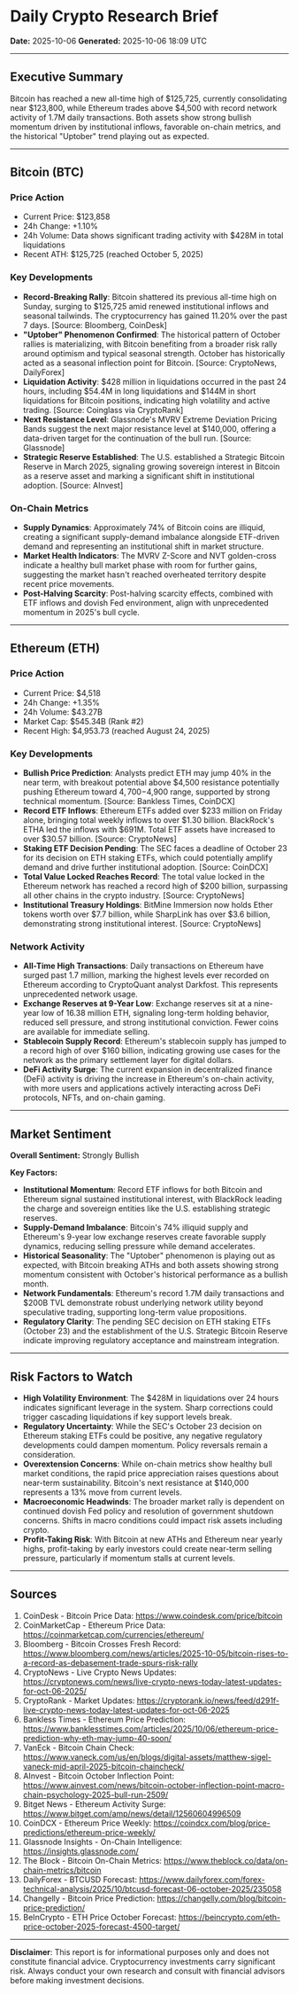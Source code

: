 # Daily Crypto Research Brief
**Date:** 2025-10-06
**Generated:** 2025-10-06 18:09 UTC

---

## Executive Summary
Bitcoin has reached a new all-time high of $125,725, currently consolidating near $123,800, while Ethereum trades above $4,500 with record network activity of 1.7M daily transactions. Both assets show strong bullish momentum driven by institutional inflows, favorable on-chain metrics, and the historical "Uptober" trend playing out as expected.

---

## Bitcoin (BTC)

### Price Action
- Current Price: $123,858
- 24h Change: +1.10%
- 24h Volume: Data shows significant trading activity with $428M in total liquidations
- Recent ATH: $125,725 (reached October 5, 2025)

### Key Developments
- **Record-Breaking Rally**: Bitcoin shattered its previous all-time high on Sunday, surging to $125,725 amid renewed institutional inflows and seasonal tailwinds. The cryptocurrency has gained 11.20% over the past 7 days. [Source: Bloomberg, CoinDesk]
- **"Uptober" Phenomenon Confirmed**: The historical pattern of October rallies is materializing, with Bitcoin benefiting from a broader risk rally around optimism and typical seasonal strength. October has historically acted as a seasonal inflection point for Bitcoin. [Source: CryptoNews, DailyForex]
- **Liquidation Activity**: $428 million in liquidations occurred in the past 24 hours, including $54.4M in long liquidations and $144M in short liquidations for Bitcoin positions, indicating high volatility and active trading. [Source: Coinglass via CryptoRank]
- **Next Resistance Level**: Glassnode's MVRV Extreme Deviation Pricing Bands suggest the next major resistance level at $140,000, offering a data-driven target for the continuation of the bull run. [Source: Glassnode]
- **Strategic Reserve Established**: The U.S. established a Strategic Bitcoin Reserve in March 2025, signaling growing sovereign interest in Bitcoin as a reserve asset and marking a significant shift in institutional adoption. [Source: AInvest]

### On-Chain Metrics
- **Supply Dynamics**: Approximately 74% of Bitcoin coins are illiquid, creating a significant supply-demand imbalance alongside ETF-driven demand and representing an institutional shift in market structure.
- **Market Health Indicators**: The MVRV Z-Score and NVT golden-cross indicate a healthy bull market phase with room for further gains, suggesting the market hasn't reached overheated territory despite recent price movements.
- **Post-Halving Scarcity**: Post-halving scarcity effects, combined with ETF inflows and dovish Fed environment, align with unprecedented momentum in 2025's bull cycle.

---

## Ethereum (ETH)

### Price Action
- Current Price: $4,518
- 24h Change: +1.35%
- 24h Volume: $43.27B
- Market Cap: $545.34B (Rank #2)
- Recent High: $4,953.73 (reached August 24, 2025)

### Key Developments
- **Bullish Price Prediction**: Analysts predict ETH may jump 40% in the near term, with breakout potential above $4,500 resistance potentially pushing Ethereum toward $4,700-$4,900 range, supported by strong technical momentum. [Source: Bankless Times, CoinDCX]
- **Record ETF Inflows**: Ethereum ETFs added over $233 million on Friday alone, bringing total weekly inflows to over $1.30 billion. BlackRock's ETHA led the inflows with $691M. Total ETF assets have increased to over $30.57 billion. [Source: CryptoNews]
- **Staking ETF Decision Pending**: The SEC faces a deadline of October 23 for its decision on ETH staking ETFs, which could potentially amplify demand and drive further institutional adoption. [Source: CoinDCX]
- **Total Value Locked Reaches Record**: The total value locked in the Ethereum network has reached a record high of $200 billion, surpassing all other chains in the crypto industry. [Source: CryptoNews]
- **Institutional Treasury Holdings**: BitMine Immersion now holds Ether tokens worth over $7.7 billion, while SharpLink has over $3.6 billion, demonstrating strong institutional interest. [Source: CryptoNews]

### Network Activity
- **All-Time High Transactions**: Daily transactions on Ethereum have surged past 1.7 million, marking the highest levels ever recorded on Ethereum according to CryptoQuant analyst Darkfost. This represents unprecedented network usage.
- **Exchange Reserves at 9-Year Low**: Exchange reserves sit at a nine-year low of 16.38 million ETH, signaling long-term holding behavior, reduced sell pressure, and strong institutional conviction. Fewer coins are available for immediate selling.
- **Stablecoin Supply Record**: Ethereum's stablecoin supply has jumped to a record high of over $160 billion, indicating growing use cases for the network as the primary settlement layer for digital dollars.
- **DeFi Activity Surge**: The current expansion in decentralized finance (DeFi) activity is driving the increase in Ethereum's on-chain activity, with more users and applications actively interacting across DeFi protocols, NFTs, and on-chain gaming.

---

## Market Sentiment

**Overall Sentiment:** Strongly Bullish

**Key Factors:**
- **Institutional Momentum**: Record ETF inflows for both Bitcoin and Ethereum signal sustained institutional interest, with BlackRock leading the charge and sovereign entities like the U.S. establishing strategic reserves.
- **Supply-Demand Imbalance**: Bitcoin's 74% illiquid supply and Ethereum's 9-year low exchange reserves create favorable supply dynamics, reducing selling pressure while demand accelerates.
- **Historical Seasonality**: The "Uptober" phenomenon is playing out as expected, with Bitcoin breaking ATHs and both assets showing strong momentum consistent with October's historical performance as a bullish month.
- **Network Fundamentals**: Ethereum's record 1.7M daily transactions and $200B TVL demonstrate robust underlying network utility beyond speculative trading, supporting long-term value propositions.
- **Regulatory Clarity**: The pending SEC decision on ETH staking ETFs (October 23) and the establishment of the U.S. Strategic Bitcoin Reserve indicate improving regulatory acceptance and mainstream integration.

---

## Risk Factors to Watch
- **High Volatility Environment**: The $428M in liquidations over 24 hours indicates significant leverage in the system. Sharp corrections could trigger cascading liquidations if key support levels break.
- **Regulatory Uncertainty**: While the SEC's October 23 decision on Ethereum staking ETFs could be positive, any negative regulatory developments could dampen momentum. Policy reversals remain a consideration.
- **Overextension Concerns**: While on-chain metrics show healthy bull market conditions, the rapid price appreciation raises questions about near-term sustainability. Bitcoin's next resistance at $140,000 represents a 13% move from current levels.
- **Macroeconomic Headwinds**: The broader market rally is dependent on continued dovish Fed policy and resolution of government shutdown concerns. Shifts in macro conditions could impact risk assets including crypto.
- **Profit-Taking Risk**: With Bitcoin at new ATHs and Ethereum near yearly highs, profit-taking by early investors could create near-term selling pressure, particularly if momentum stalls at current levels.

---

## Sources
1. CoinDesk - Bitcoin Price Data: https://www.coindesk.com/price/bitcoin
2. CoinMarketCap - Ethereum Price Data: https://coinmarketcap.com/currencies/ethereum/
3. Bloomberg - Bitcoin Crosses Fresh Record: https://www.bloomberg.com/news/articles/2025-10-05/bitcoin-rises-to-a-record-as-debasement-trade-spurs-risk-rally
4. CryptoNews - Live Crypto News Updates: https://cryptonews.com/news/live-crypto-news-today-latest-updates-for-oct-06-2025/
5. CryptoRank - Market Updates: https://cryptorank.io/news/feed/d291f-live-crypto-news-today-latest-updates-for-oct-06-2025
6. Bankless Times - Ethereum Price Prediction: https://www.banklesstimes.com/articles/2025/10/06/ethereum-price-prediction-why-eth-may-jump-40-soon/
7. VanEck - Bitcoin Chain Check: https://www.vaneck.com/us/en/blogs/digital-assets/matthew-sigel-vaneck-mid-april-2025-bitcoin-chaincheck/
8. AInvest - Bitcoin October Inflection Point: https://www.ainvest.com/news/bitcoin-october-inflection-point-macro-chain-psychology-2025-bull-run-2509/
9. Bitget News - Ethereum Activity Surge: https://www.bitget.com/amp/news/detail/12560604996509
10. CoinDCX - Ethereum Price Weekly: https://coindcx.com/blog/price-predictions/ethereum-price-weekly/
11. Glassnode Insights - On-Chain Intelligence: https://insights.glassnode.com/
12. The Block - Bitcoin On-Chain Metrics: https://www.theblock.co/data/on-chain-metrics/bitcoin
13. DailyForex - BTCUSD Forecast: https://www.dailyforex.com/forex-technical-analysis/2025/10/btcusd-forecast-06-october-2025/235058
14. Changelly - Bitcoin Price Prediction: https://changelly.com/blog/bitcoin-price-prediction/
15. BeInCrypto - ETH Price October Forecast: https://beincrypto.com/eth-price-october-2025-forecast-4500-target/

---

**Disclaimer**: This report is for informational purposes only and does not constitute financial advice. Cryptocurrency investments carry significant risk. Always conduct your own research and consult with financial advisors before making investment decisions.

